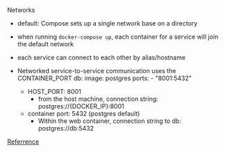 
Networks

* default: Compose sets up a single network base on a directory
* when running ```docker-compose up```, each container for a service will join the default network
* each service can connect to each other by alias/hostname
* Networked service-to-service communication uses the CONTAINER_PORT
    db:
        image: postgres
        ports:
        - "8001:5432"

    * HOST_PORT: 8001
        * from the host machine, connection string: postgres://{DOCKER_IP}:8001
    * container port: 5432 (postgres default)
        * Within the web container, connection string to db: postgres://db:5432


[Referrence](https://www.itread01.com/article/1538012515.html)
